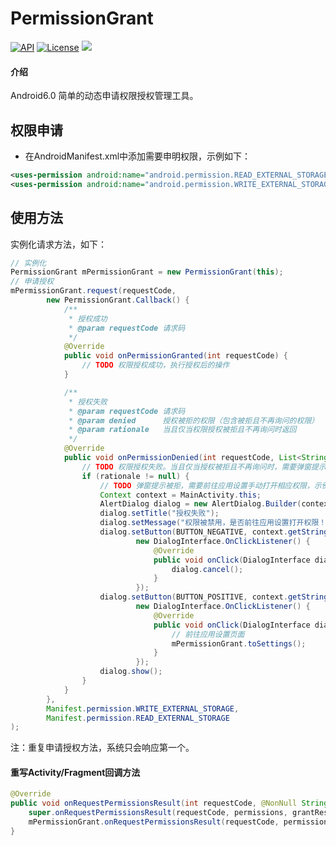 # PermissionGrant
[![API](https://img.shields.io/badge/API-16%2B-brightgreen.svg)](https://android-arsenal.com/api?level=16)
[![License](https://img.shields.io/badge/license-Apache%202-green.svg)](https://www.apache.org/licenses/LICENSE-2.0)
[![](https://img.shields.io/github/release/mehayou/permissiongrant.svg?color=red)](https://github.com/mehayou/PermissionGrant/releases)

#### 介绍
Android6.0 简单的动态申请权限授权管理工具。

## 权限申请
* 在AndroidManifest.xml中添加需要申明权限，示例如下：
```xml
<uses-permission android:name="android.permission.READ_EXTERNAL_STORAGE" />
<uses-permission android:name="android.permission.WRITE_EXTERNAL_STORAGE" />
```

## 使用方法
实例化请求方法，如下：
```java
// 实例化
PermissionGrant mPermissionGrant = new PermissionGrant(this);
// 申请授权
mPermissionGrant.request(requestCode,
        new PermissionGrant.Callback() {
            /**
             * 授权成功
             * @param requestCode 请求码
             */
            @Override
            public void onPermissionGranted(int requestCode) {
                // TODO 权限授权成功，执行授权后的操作
            }

            /**
             * 授权失败
             * @param requestCode 请求码
             * @param denied      授权被拒的权限（包含被拒且不再询问的权限）
             * @param rationale   当且仅当权限授权被拒且不再询问时返回
             */
            @Override
            public void onPermissionDenied(int requestCode, List<String> denied, List<String> rationale) {
                // TODO 权限授权失败。当且仅当授权被拒且不再询问时，需要弹窗提示
                if (rationale != null) {
                    // TODO 弹窗提示被拒，需要前往应用设置手动打开相应权限，示例如下，自行完善：
                    Context context = MainActivity.this;
                    AlertDialog dialog = new AlertDialog.Builder(context).create();
                    dialog.setTitle("授权失败");
                    dialog.setMessage("权限被禁用，是否前往应用设置打开权限！");
                    dialog.setButton(BUTTON_NEGATIVE, context.getString(android.R.string.cancel),
                            new DialogInterface.OnClickListener() {
                                @Override
                                public void onClick(DialogInterface dialog, int which) {
                                    dialog.cancel();
                                }
                            });
                    dialog.setButton(BUTTON_POSITIVE, context.getString(android.R.string.ok),
                            new DialogInterface.OnClickListener() {
                                @Override
                                public void onClick(DialogInterface dialog, int which) {
                                    // 前往应用设置页面
                                    mPermissionGrant.toSettings();
                                }
                            });
                    dialog.show();
                }
            }
        },
        Manifest.permission.WRITE_EXTERNAL_STORAGE,
        Manifest.permission.READ_EXTERNAL_STORAGE
);
```
注：重复申请授权方法，系统只会响应第一个。

#### 重写Activity/Fragment回调方法
```java
@Override
public void onRequestPermissionsResult(int requestCode, @NonNull String[] permissions, @NonNull int[] grantResults) {
    super.onRequestPermissionsResult(requestCode, permissions, grantResults);
    mPermissionGrant.onRequestPermissionsResult(requestCode, permissions, grantResults);
}
```
